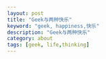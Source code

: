 ```yaml
---
layout: post
title: "Geek与两种快乐"
keyword: "geek, happiness,快乐"
description: "Geek与两种快乐"
category: about
tags: [geek, life,thinking]
---
```


###